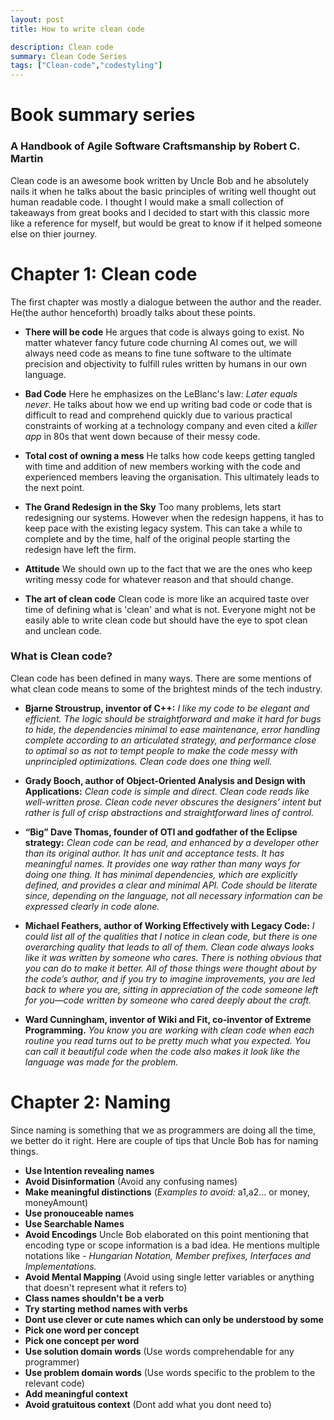 ```yaml
---
layout: post
title: How to write clean code

description: Clean code
summary: Clean Code Series
tags: ["Clean-code","codestyling"]
---
```



# Book summary series
### A Handbook of Agile Software Craftsmanship by Robert C. Martin

Clean code is an awesome book written by Uncle Bob and he absolutely nails it when he talks about the basic principles of writing well thought out human readable code. I thought I would make a small collection of takeaways from great books and I decided to start with this classic more like a reference for myself, but would be great to know if it helped someone else on thier journey.

# Chapter 1: Clean code
The first chapter was mostly a dialogue between the author and the reader. He(the author henceforth) broadly talks about these points.

  - **There will be code** 
  He argues that code is always going to exist. No matter whatever fancy future code churning AI comes out, we will always need code as means to fine tune software to the ultimate precision and objectivity to fulfill rules written by humans in our own language.

  - **Bad Code**
  Here he emphasizes on the LeBlanc's law: *Later equals never*. He talks about how we end up writing bad code or code that is difficult to read and comprehend quickly due to various practical constraints of working at a technology company and even cited a *killer app* in 80s that went down because of their messy code.

  - **Total cost of owning a mess**
  He talks how code keeps getting tangled with time and addition of new members working with the code and experienced members leaving the organisation. This ultimately leads to the next point.

  - **The Grand Redesign in the Sky**
  Too many problems, lets start redesigning our systems. However when the redesign happens, it has to keep pace with the existing legacy system. This can take a while to complete and by the time, half of the original people starting the redesign have left the firm. 
  
  - **Attitude**
  We should own up to the fact that we are the ones who keep writing messy code for whatever reason and that should change.

  - **The art of clean code**
  Clean code is more like an acquired taste over time of defining what is 'clean' and what is not. Everyone might not be easily able to write clean code but should have the eye to spot clean and unclean code.
  


### What is Clean code?
Clean code has been defined in many ways. There are some mentions of what clean code means to some of the brightest minds of the tech industry.

- **Bjarne Stroustrup, inventor of C++:**
*I like my code to be elegant and efficient. The logic should be straightforward and make it hard for bugs to hide, the dependencies minimal to ease maintenance, error handling complete according to an articulated strategy, and performance close to optimal so as not to tempt people to make the code messy with unprincipled optimizations. Clean code does one thing well.*

- **Grady Booch, author of Object-Oriented Analysis and Design with Applications:**
*Clean code is simple and direct. Clean code reads like well-written prose. Clean code never obscures the designers’ intent but rather is full of crisp abstractions and straightforward lines of control.*

- **“Big” Dave Thomas, founder of OTI and godfather of the Eclipse strategy:**
*Clean code can be read, and enhanced by a developer other than its original author. It has unit and acceptance tests. It has meaningful names. It provides one way rather than many ways for doing one thing. It has minimal dependencies, which are explicitly defined, and provides a clear and minimal API. Code should be literate since, depending on the language, not all necessary information can be expressed clearly in code alone.*

- **Michael Feathers, author of Working Effectively with Legacy Code:**
*I could list all of the qualities that I notice in clean code, but there is one overarching quality that leads to all of them. Clean code always looks like it was written by someone who cares. There is nothing obvious that you can do to make it better. All of those things were thought about by the code’s author, and if you try to imagine improvements, you are led back to where you are, sitting in appreciation of the code someone left for you—code written by someone who cared deeply about the craft.*

- **Ward Cunningham, inventor of Wiki and Fit, co-inventor of Extreme Programming.**
*You know you are working with clean code when each routine you read turns out to be pretty much what you expected. You can call it beautiful code when the code also makes it look like the language was made for the problem.*


# Chapter 2: Naming
Since naming is something that we as programmers are doing all the time, we better do it right. Here are couple of tips that Uncle Bob has for naming things.
  - **Use Intention revealing names**
  - **Avoid Disinformation** (Avoid any confusing names)
  - **Make meaningful distinctions** (*Examples to avoid:* a1,a2... or money, moneyAmount)
  - **Use pronouceable names**
  - **Use Searchable Names**
  - **Avoid Encodings**
 Uncle Bob elaborated on this point mentioning that encoding type or scope information is a bad idea. He mentions multiple notations like - *Hungarian Notation, Member prefixes, Interfaces and Implementations.* 
  - **Avoid Mental Mapping** (Avoid using single letter variables or anything that doesn't represent what it refers to)
  - **Class names shouldn't be a verb**
  - **Try starting method names with verbs**
  - **Dont use clever or cute names which can only be understood by some**
  - **Pick one word per concept**
  - **Pick one concept per word**
  - **Use solution domain words** (Use words comprehendable for any programmer)
  - **Use problem domain words** (Use words specific to the problem to the relevant code)
  - **Add meaningful context**
  - **Avoid gratuitous context** (Dont add what you dont need to)
